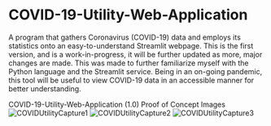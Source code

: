 # COVID-19-Utility-Web-Application
A program that gathers Coronavirus (COVID-19) data and employs its statistics onto an easy-to-understand Streamlit webpage. This is the first version, and is a work-in-progress, it will be further updated as more, major changes are made. This was made to further familiarize myself with the Python language and the Streamlit service. Being in an on-going pandemic, this tool will be useful to view COVID-19 data in an accessible manner for better understanding. 




COVID-19-Utility-Web-Application (1.0) Proof of Concept Images
![COVIDUtilityCapture1](https://user-images.githubusercontent.com/100003892/186205949-9009ba30-0d51-4be7-9b48-37e5b4bf29b9.PNG)
![COVIDUtilityCapture2](https://user-images.githubusercontent.com/100003892/186205971-b66483a9-c5da-4386-838c-7470b5109df7.PNG)
![COVIDUtilityCapture3](https://user-images.githubusercontent.com/100003892/186205981-94eccda6-e656-47e8-8083-6ffe0e8a9a96.PNG)
